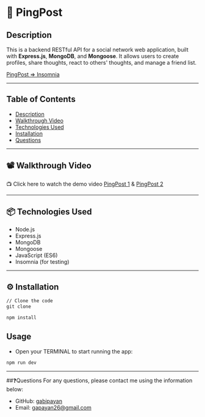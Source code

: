 # 📱 PingPost

## Description

This is a backend RESTful API for a social network web application, built with **Express.js**, **MongoDB**, and **Mongoose**. It allows users to create profiles, share thoughts, react to others' thoughts, and manage a friend list.

[PingPost => Insomnia](https://github.com/user-attachments/assets/ff11231d-f419-4b9c-91ea-5be2fe2e93a2)

---
## Table of Contents
- [Description](#description)
- [Walkthrough Video](#WalkthroughVideo)
- [Technologies Used](#TechnologiesUsed)
- [Installation](#installation)
- [Questions](#questions)
---

## 📽️ Walkthrough Video

📺 Click here to watch the demo video [PingPost 1](https://www.loom.com/share/48646467a864434cb6952f7c70187cfe?sid=15a14d5b-37b8-49a7-a52d-34b8c5ca2b77) & [PingPost 2](https://www.loom.com/share/912c7ff7696346319702e79749fcf946?sid=dd726492-48be-4b59-a325-6bcad1ce42b4)

---

## 📦 Technologies Used

- Node.js
- Express.js
- MongoDB
- Mongoose
- JavaScript (ES6)
- Insomnia (for testing)

---

## ⚙️ Installation

```md
// Clone the code
git clone 
```
```bash
npm install
```

## Usage

* Open your TERMINAL to start running the app:

```bash
npm run dev
```

---
##❓Questions
For any questions, please contact me using the information below:
- GitHub: [gabipayan](https://github.com/gabipayan)
- Email: [gapayan26@gmail.com](gapayan26@gmail.com)
